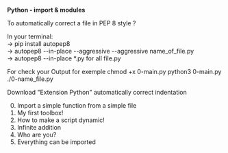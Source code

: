 **Python - import & modules**  

To automatically correct a file in PEP 8 style ?  

In your terminal:  
-> pip install autopep8  
-> autopep8 --in-place --aggressive --aggressive name_of_file.py   
-> autopep8 --in-place *.py		for all file.py  

For check your Output for exemple    chmod +x 0-main.py       python3 0-main.py  ./0-name_file.py  

Download "Extension Python" automatically correct indentation  

0. Import a simple function from a simple file  
1. My first toolbox!  
2. How to make a script dynamic!  
3. Infinite addition  
4. Who are you?  
5. Everything can be imported  
